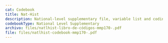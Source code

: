 ```yaml
---
cat: Codebook
title: Nat-Hist
description: National-level supplementary file, variable list and coding.
codebookType: National Level Supplementary
archivo: files/natlhist-libro-de-códigos-mmp170-.pdf
file: files/natlhist-codebook-mmp170-.pdf
---
```

